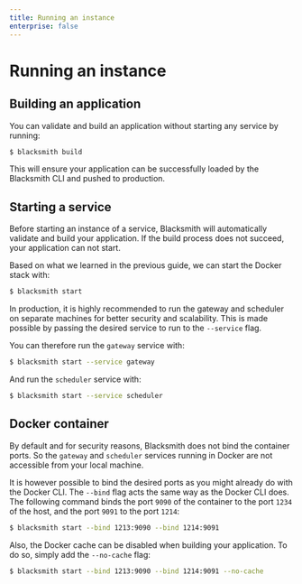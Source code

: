 ```yaml
---
title: Running an instance
enterprise: false
---
```


# Running an instance

## Building an application

You can validate and build an application without starting any service by running:
```bash
$ blacksmith build

```

This will ensure your application can be successfully loaded by the Blacksmith CLI
and pushed to production.

## Starting a service

Before starting an instance of a service, Blacksmith will automatically validate
and build your application. If the build process does not succeed, your application
can not start.

Based on what we learned in the previous guide, we can start the Docker stack with:
```bash
$ blacksmith start

```

In production, it is highly recommended to run the gateway and scheduler on separate
machines for better security and scalability. This is made possible by passing the
desired service to run to the `--service` flag.

You can therefore run the `gateway` service with:
```bash
$ blacksmith start --service gateway

```

And run the `scheduler` service with:
```bash
$ blacksmith start --service scheduler

```

## Docker container

By default and for security reasons, Blacksmith does not bind the container ports.
So the `gateway` and `scheduler` services running in Docker are not accessible
from your local machine.

It is however possible to bind the desired ports as you might already do with the
Docker CLI. The `--bind` flag acts the same way as the Docker CLI does. The following
command binds the port `9090` of the container to the port `1234` of the host, and
the port `9091` to the port `1214`:
```bash
$ blacksmith start --bind 1213:9090 --bind 1214:9091

```

Also, the Docker cache can be disabled when building your application. To do so,
simply add the `--no-cache` flag:
```bash
$ blacksmith start --bind 1213:9090 --bind 1214:9091 --no-cache

```
